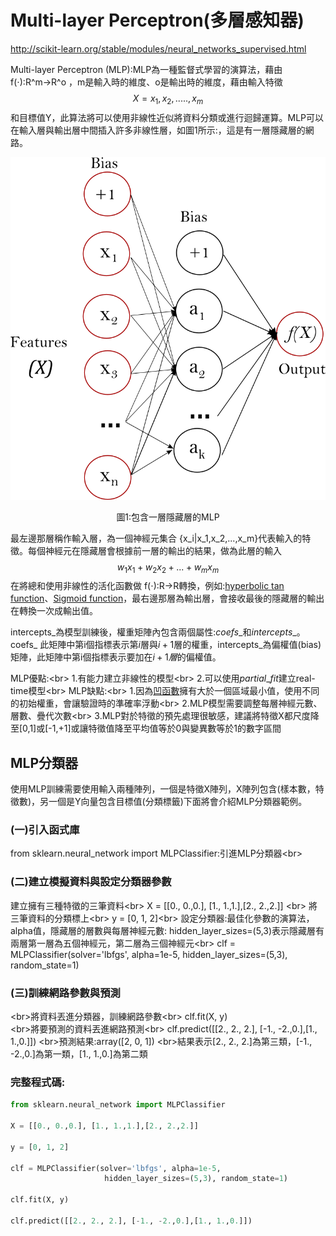 
# Multi-layer Perceptron(多層感知器)
http://scikit-learn.org/stable/modules/neural_networks_supervised.html

Multi-layer Perceptron (MLP):MLP為一種監督式學習的演算法，藉由 f(⋅):R^m→R^o ，m是輸入時的維度、o是輸出時的維度，藉由輸入特徵 $$X=x_1,x_2,.....,x_m$$ 和目標值Y，此算法將可以使用非線性近似將資料分類或進行迴歸運算。MLP可以在輸入層與輸出層中間插入許多非線性層，如圖1所示:，這是有一層隱藏層的網路。



![](images/multilayerperceptron_network.png)
<center>圖1:包含一層隱藏層的MLP</center>

最左邊那層稱作輸入層，為一個神經元集合 \{x_i|x_1,x_2,...,x_m\}代表輸入的特徵。每個神經元在隱藏層會根據前一層的輸出的結果，做為此層的輸入$$w_1x_1+w_2x_2+...+w_mx_m$$在將總和使用非線性的活化函數做 f(⋅):R→R轉換，例如:[hyperbolic tan function](https://en.wikipedia.org/wiki/Hyperbolic_function#/media/File:Sinh_cosh_tanh.svg)、[Sigmoid function](https://en.wikipedia.org/wiki/Sigmoid_function)，最右邊那層為輸出層，會接收最後的隱藏層的輸出在轉換一次成輸出值。

intercepts_為模型訓練後，權重矩陣內包含兩個屬性:$coefs\_$和$intercepts\_$。coefs\_ 此矩陣中第i個指標表示第$i$層與$i+1$層的權重，intercepts_為偏權值(bias)矩陣，此矩陣中第i個指標表示要加在$i+1層$的偏權值。

MLP優點:<br\>
    1.有能力建立非線性的模型<br\>
    2.可以使用$partial\_fit$建立real-time模型<br\>
MLP缺點:<br\>
1.因為[凹函數](https://zh.wikipedia.org/wiki/%E5%87%B9%E5%87%BD%E6%95%B0)擁有大於一個區域最小值，使用不同的初始權重，會讓驗證時的準確率浮動<br\>
2.MLP模型需要調整每層神經元數、層數、疊代次數<br\>
3.MLP對於特徵的預先處理很敏感，建議將特徵X都尺度降至[0,1]或[-1,+1]或讓特徵值降至平均值等於0與變異數等於1的數字區間

## MLP分類器
使用MLP訓練需要使用輸入兩種陣列，一個是特徵X陣列，X陣列包含(樣本數，特徵數)，另一個是Y向量包含目標值(分類標籤)下面將會介紹MLP分類器範例。

### (一)引入函式庫
from sklearn.neural_network import MLPClassifier:引進MLP分類器<br\>
### (二)建立模擬資料與設定分類器參數
建立擁有三種特徵的三筆資料<br\>
X = [[0., 0.,0.], [1., 1.,1.],[2., 2.,2.]] <br\>
將三筆資料的分類標上<br\>
y = [0, 1, 2]<br\>
設定分類器:最佳化參數的演算法，alpha值，隱藏層的層數與每層神經元數: hidden_layer_sizes=(5,3)表示隱藏層有兩層第一層為五個神經元，第二層為三個神經元<br\>
clf = MLPClassifier(solver='lbfgs', alpha=1e-5,
                     hidden_layer_sizes=(5,3), random_state=1)
### (三)訓練網路參數與預測
<br\>將資料丟進分類器，訓練網路參數<br\>
clf.fit(X, y)    
<br\>將要預測的資料丟進網路預測<br\>
clf.predict([[2., 2., 2.], [-1., -2.,0.],[1., 1.,0.]])
<br\>預測結果:array([2, 0, 1])
<br\>結果表示[2., 2., 2.]為第三類，[-1., -2.,0.]為第一類，[1., 1.,0.]為第二類


### 完整程式碼:

```python
from sklearn.neural_network import MLPClassifier

X = [[0., 0.,0.], [1., 1.,1.],[2., 2.,2.]]

y = [0, 1, 2]

clf = MLPClassifier(solver='lbfgs', alpha=1e-5,
                     hidden_layer_sizes=(5,3), random_state=1)

clf.fit(X, y)    

clf.predict([[2., 2., 2.], [-1., -2.,0.],[1., 1.,0.]])
```
